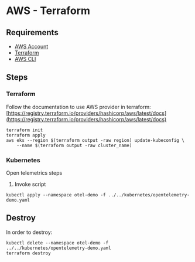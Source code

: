 # AWS - Terraform

## Requirements

- [AWS Account](https://aws.amazon.com/)
- [Terraform](https://learn.hashicorp.com/tutorials/terraform/install-cli?in=terraform/aws-get-started)
- [AWS CLI](https://docs.aws.amazon.com/cli/latest/userguide/getting-started-install.html)

## Steps

### Terraform

Follow the documentation to use AWS provider in terraform: [https://registry.terraform.io/providers/hashicorp/aws/latest/docs](https://registry.terraform.io/providers/hashicorp/aws/latest/docs)

```shell
terraform init
terraform apply
aws eks --region $(terraform output -raw region) update-kubeconfig \
    --name $(terraform output -raw cluster_name)
```

### Kubernetes

Open telemetrics steps

1. Invoke script
```shell
kubectl apply --namespace otel-demo -f ../../kubernetes/opentelemetry-demo.yaml
```

## Destroy

In order to destroy:

```shell
kubectl delete --namespace otel-demo -f ../../kubernetes/opentelemetry-demo.yaml
terraform destroy
```